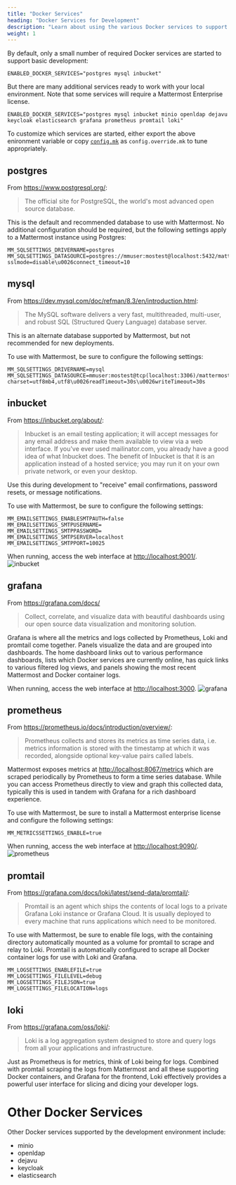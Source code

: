 ```yaml
---
title: "Docker Services"
heading: "Docker Services for Development"
description: "Learn about using the various Docker services to support your development environment."
weight: 1
---
```


By default, only a small number of required Docker services are started to support basic development:

```
ENABLED_DOCKER_SERVICES="postgres mysql inbucket"
```

But there are many additional services ready to work with your local environment. Note that some services will require a Mattermost Enterprise license.

```
ENABLED_DOCKER_SERVICES="postgres mysql inbucket minio openldap dejavu keycloak elasticsearch grafana prometheus promtail loki"
```

To customize which services are started, either export the above enironment variable or copy [`config.mk`](https://github.com/mattermost/mattermost/blob/master/server/config.mk) as `config.override.mk` to tune appropriately.

## postgres

From https://www.postgresql.org/:

> The official site for PostgreSQL, the world's most advanced open source database.

This is the default and recommended database to use with Mattermost. No additional configuration should be required, but the following settings apply to a Mattermost instance using Postgres:

```
MM_SQLSETTINGS_DRIVERNAME=postgres
MM_SQLSETTINGS_DATASOURCE=postgres://mmuser:mostest@localhost:5432/mattermost_test?sslmode=disable\u0026connect_timeout=10
```

## mysql

From https://dev.mysql.com/doc/refman/8.3/en/introduction.html:

> The MySQL software delivers a very fast, multithreaded, multi-user, and robust SQL (Structured Query Language) database server.

This is an alternate database supported by Mattermost, but not recommended for new deployments.

To use with Mattermost, be sure to configure the following settings:
```
MM_SQLSETTINGS_DRIVERNAME=mysql
MM_SQLSETTINGS_DATASOURCE=mmuser:mostest@tcp(localhost:3306)/mattermost_test?charset=utf8mb4,utf8\u0026readTimeout=30s\u0026writeTimeout=30s
```

## inbucket

From https://inbucket.org/about/:

> Inbucket is an email testing application; it will accept messages for any email address and make them available to view via a web interface. If you've ever used mailinator.com, you already have a good idea of what Inbucket does. The benefit of Inbucket is that it is an application instead of a hosted service; you may run it on your own private network, or even your desktop. 

Use this during development to "receive" email confirmations, password resets, or message notifications.

To use with Mattermost, be sure to configure the following settings:
```
MM_EMAILSETTINGS_ENABLESMTPAUTH=false
MM_EMAILSETTINGS_SMTPUSERNAME=
MM_EMAILSETTINGS_SMTPPASSWORD=
MM_EMAILSETTINGS_SMTPSERVER=localhost
MM_EMAILSETTINGS_SMTPPORT=10025
```

When running, access the web interface at [http://localhost:9001/](http://localhost:9001/).
![inbucket](/img/docker/inbucket.png)

## grafana

From https://grafana.com/docs/

> Collect, correlate, and visualize data with beautiful dashboards using our open source data visualization and monitoring solution.

Grafana is where all the metrics and logs collected by Prometheus, Loki and promtail come together. Panels visualize the data and are grouped into dashboards. The home dashboard links out to various performance dashboards, lists which Docker services are currently online, has quick links to various filtered log views, and panels showing the most recent Mattermost and Docker container logs.

When running, access the web interface at [http://localhost:3000](http://localhost:3000).
![grafana](/img/docker/grafana.png)

## prometheus

From https://prometheus.io/docs/introduction/overview/:

> Prometheus collects and stores its metrics as time series data, i.e. metrics information is stored with the timestamp at which it was recorded, alongside optional key-value pairs called labels.

Mattermost exposes metrics at [http://localhost:8067/metrics](http://localhost:8067/metrics) which are scraped periodically by Prometheus to form a time series database. While you can access Prometheus directly to view and graph this collected data, typically this is used in tandem with Grafana for a rich dashboard experience.

To use with Mattermost, be sure to install a Mattermost enterprise license and configure the following settings:

```
MM_METRICSSETTINGS_ENABLE=true
```

When running, access the web interface at [http://localhost:9090/](http://localhost:9090).
![prometheus](/img/docker/prometheus.png)

## promtail

From https://grafana.com/docs/loki/latest/send-data/promtail/:

> Promtail is an agent which ships the contents of local logs to a private Grafana Loki instance or Grafana Cloud. It is usually deployed to every machine that runs applications which need to be monitored.

To use with Mattermost, be sure to enable file logs, with the containing directory automatically mounted as a volume for promtail to scrape and relay to Loki. Promtail is automatically configured to scrape all Docker container logs for use with Loki and Grafana.

```
MM_LOGSETTINGS_ENABLEFILE=true
MM_LOGSETTINGS_FILELEVEL=debug
MM_LOGSETTINGS_FILEJSON=true
MM_LOGSETTINGS_FILELOCATION=logs
```

## loki

From https://grafana.com/oss/loki/:

> Loki is a log aggregation system designed to store and query logs from all your applications and infrastructure.

Just as Prometheus is for metrics, think of Loki being for logs. Combined with promtail scraping the logs from Mattermost and all these supporting Docker containers, and Grafana for the frontend, Loki effectively provides a powerful user interface for slicing and dicing your developer logs.

# Other Docker Services

Other Docker services supported by the development environment include:
* minio
* openldap
* dejavu
* keycloak
* elasticsearch

